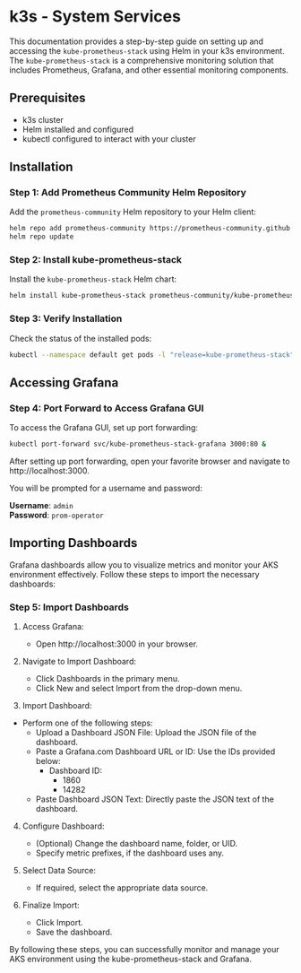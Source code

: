 # k3s - System Services
This documentation provides a step-by-step guide on setting up and accessing the `kube-prometheus-stack` using Helm in your k3s environment. The `kube-prometheus-stack` is a comprehensive monitoring solution that includes Prometheus, Grafana, and other essential monitoring components.

## Prerequisites
- k3s cluster
- Helm installed and configured
- kubectl configured to interact with your cluster

## Installation

### Step 1: Add Prometheus Community Helm Repository
Add the `prometheus-community` Helm repository to your Helm client:
```bash
helm repo add prometheus-community https://prometheus-community.github.io/helm-charts
helm repo update
```

### Step 2: Install kube-prometheus-stack
Install the `kube-prometheus-stack` Helm chart:
```bash
helm install kube-prometheus-stack prometheus-community/kube-prometheus-stack --version 61.3.1
```

### Step 3: Verify Installation
Check the status of the installed pods:
```bash
kubectl --namespace default get pods -l "release=kube-prometheus-stack"
```

## Accessing Grafana

### Step 4: Port Forward to Access Grafana GUI
To access the Grafana GUI, set up port forwarding:
```bash
kubectl port-forward svc/kube-prometheus-stack-grafana 3000:80 &
```

After setting up port forwarding, open your favorite browser and navigate to http://localhost:3000.

You will be prompted for a username and password:

**Username**: `admin`  
**Password**: `prom-operator`

## Importing Dashboards
Grafana dashboards allow you to visualize metrics and monitor your AKS environment effectively. Follow these steps to import the necessary dashboards:

### Step 5: Import Dashboards
1. Access Grafana:
    - Open http://localhost:3000 in your browser.

2. Navigate to Import Dashboard:

    - Click Dashboards in the primary menu.
    - Click New and select Import from the drop-down menu.

3. Import Dashboard:
- Perform one of the following steps:
    - Upload a Dashboard JSON File: Upload the JSON file of the dashboard.
    - Paste a Grafana.com Dashboard URL or ID: Use the IDs provided below:
        - Dashboard ID:
            - 1860
            - 14282
    - Paste Dashboard JSON Text: Directly paste the JSON text of the dashboard.
4. Configure Dashboard:

    - (Optional) Change the dashboard name, folder, or UID.
    - Specify metric prefixes, if the dashboard uses any.

5. Select Data Source:

    - If required, select the appropriate data source.

6. Finalize Import:

    - Click Import.
    - Save the dashboard.

By following these steps, you can successfully monitor and manage your AKS environment using the kube-prometheus-stack and Grafana.